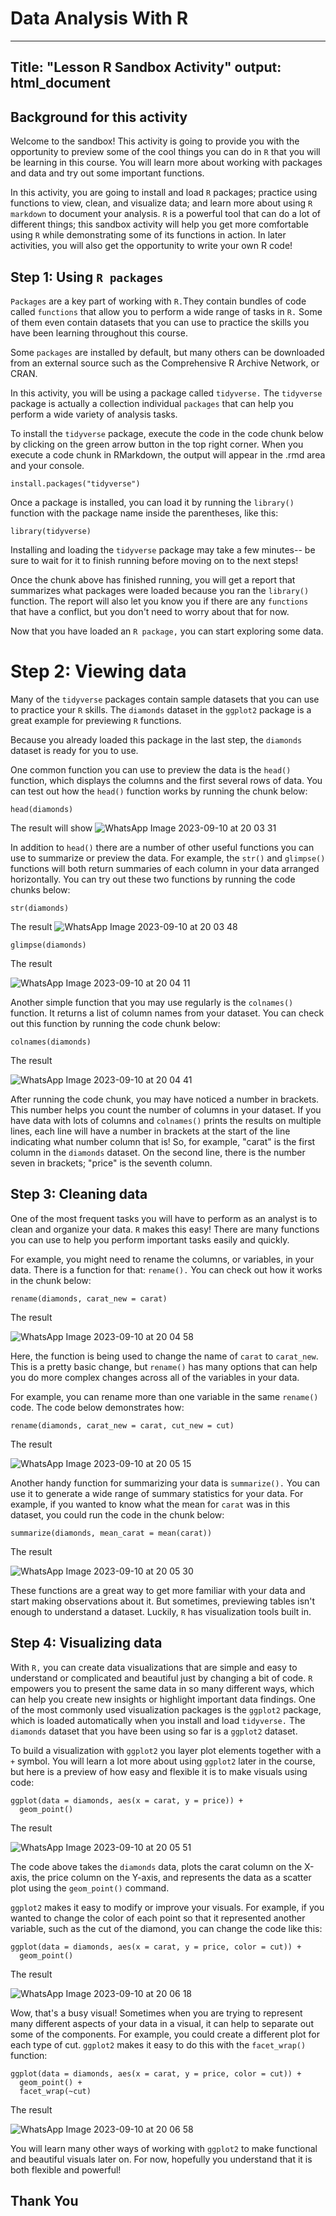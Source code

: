 # Data Analysis With R

---
Title: "Lesson R Sandbox Activity"
output: html_document
---

## Background for this activity
Welcome to the sandbox! This activity is going to provide you with the opportunity to preview some of the cool things you can do in `R` that you will be learning in this course. You will learn more about working with packages and data and try out some important functions.  

In this activity, you are going to install and load `R` packages; practice using functions to view, clean, and visualize data; and learn more about using `R markdown` to document your analysis. `R` is a powerful tool that can do a lot of different things; this sandbox activity will help you get more comfortable using `R` while demonstrating some of its functions in action. In later activities, you will also get the opportunity to write your own R code!   

## Step 1: Using `R packages`
`Packages` are a key part of working with `R.`They contain bundles of code called `functions` that allow you to perform a wide range of tasks in `R.` Some of them even contain datasets that you can use to practice the skills you have been learning throughout this course.

Some `packages` are installed by default, but many others can be downloaded from an external source such as the Comprehensive R Archive Network, or CRAN.

In this activity, you will be using a package called `tidyverse.` The `tidyverse` package is actually a collection individual `packages` that can help you perform a wide variety of analysis tasks.

To install the `tidyverse` package, execute the code in the code chunk below by clicking on the green arrow button in the top right corner. When you execute a code chunk in RMarkdown, the output will appear in the .rmd area and your console.

```{r}
install.packages("tidyverse")
```

Once a package is installed, you can load it by running the `library()` function with the package name inside the parentheses, like this:

```{r}
library(tidyverse)
```

Installing and loading the `tidyverse` package may take a few minutes-- be sure to wait for it to finish running before moving on to the next steps!

Once the chunk above has finished running, you will get a report that summarizes what packages were loaded because you ran the `library()` function. The report will also let you know you if there are any `functions` that have a conflict, but you don't need to worry about that for now.  

Now that you have loaded an `R package,` you can start exploring some data. 

# Step 2: Viewing data

Many of the `tidyverse` packages contain sample datasets that you can use to practice your `R` skills. The `diamonds` dataset in the `ggplot2` package is a great example for previewing `R` functions. 

Because you already loaded this package in the last step, the `diamonds` dataset is ready for you to use.

One common function you can use to preview the data is the `head()` function, which displays the columns and the first several rows of data. You can test out how the `head()` function works by running the chunk below:

```{r}
head(diamonds)
```
The result will show
![WhatsApp Image 2023-09-10 at 20 03 31](https://github.com/PajrulPalah/Basic_R_For_Data-Analysis/assets/143974279/660c1e5f-fd29-4aab-b7ad-4e446eaa3f7f)



In addition to `head()` there are a number of other useful functions you can use to summarize or preview the data. For example, the `str()` and `glimpse()` functions will both return summaries of each column in your data arranged horizontally. You can try out these two functions by running the code chunks below:

```{r}
str(diamonds)
```
The result
![WhatsApp Image 2023-09-10 at 20 03 48](https://github.com/PajrulPalah/Basic_R_For_Data-Analysis/assets/143974279/2ba5af9b-2222-4b0c-bc17-09d40e7fbdab)



```{r}
glimpse(diamonds)
```
The result

![WhatsApp Image 2023-09-10 at 20 04 11](https://github.com/PajrulPalah/Basic_R_For_Data-Analysis/assets/143974279/96598f99-d3c8-4a4d-926b-75559376144a)



Another simple function that you may use regularly is the `colnames()` function. It returns a list of column names from your dataset. You can check out this function by running the code chunk below:

```{r}
colnames(diamonds)
```
The result

![WhatsApp Image 2023-09-10 at 20 04 41](https://github.com/PajrulPalah/Basic_R_For_Data-Analysis/assets/143974279/4a18e328-c1e8-4263-8292-777c37fa62a5)


After running the code chunk, you may have noticed a number in brackets. This number helps you count the number of columns in your dataset. If you have data with lots of columns and `colnames()` prints the results on multiple lines, each line will have a number in brackets at the start of the line indicating what number column that is! So, for example, "carat" is the first column in the `diamonds` dataset. On the second line, there is the number seven in brackets; "price" is the seventh column. 

## Step 3: Cleaning data

One of the most frequent tasks you will have to perform as an analyst is to clean and organize your data. `R` makes this easy! There are many functions you can use to help you perform important tasks easily and quickly. 

For example, you might need to rename the columns, or variables, in your data. There is a function for that: `rename().` You can check out how it works in the chunk below:

```{r}
rename(diamonds, carat_new = carat)
```
The result

![WhatsApp Image 2023-09-10 at 20 04 58](https://github.com/PajrulPalah/Basic_R_For_Data-Analysis/assets/143974279/b1326b98-ba49-4bad-b316-1d16e36b0259)


Here, the function is being used to change the name of `carat` to `carat_new`. This is a pretty basic change, but `rename()` has many options that can help you do more complex changes across all of the variables in your data.

For example, you can rename more than one variable in the same `rename()` code. The code below demonstrates how:

```{r}
rename(diamonds, carat_new = carat, cut_new = cut)
```
The result

![WhatsApp Image 2023-09-10 at 20 05 15](https://github.com/PajrulPalah/Basic_R_For_Data-Analysis/assets/143974279/f5f375e0-cf0a-4d18-8dc0-547ab7c6dd60)



Another handy function for summarizing your data is `summarize().` You can use it to generate a wide range of summary statistics for your data. For example, if you wanted to know what the mean for `carat` was in this dataset, you could run the code in the chunk below:

```{r}
summarize(diamonds, mean_carat = mean(carat))
```
The result

![WhatsApp Image 2023-09-10 at 20 05 30](https://github.com/PajrulPalah/Basic_R_For_Data-Analysis/assets/143974279/6e712fd7-907a-4e23-9040-2b5d92c57d49)


These functions are a great way to get more familiar with your data and start making observations about it. But sometimes, previewing tables isn't enough to understand a dataset. Luckily, `R` has visualization tools built in. 

## Step 4: Visualizing data
With `R,` you can create data visualizations that are simple and easy to understand or complicated and beautiful just by changing a bit of code. `R` empowers you to present the same data in so many different ways, which can help you create new insights or highlight important data findings.  One of the most commonly used visualization packages is the `ggplot2` package, which is loaded automatically when you install and load `tidyverse.` The `diamonds` dataset that you have been using so far is a `ggplot2` dataset.

To build a visualization with `ggplot2` you layer plot elements together with a `+` symbol. You will learn a lot more about using `ggplot2` later in the course, but here is a preview of how easy and flexible it is to make visuals using code:

```{r}
ggplot(data = diamonds, aes(x = carat, y = price)) +
  geom_point()
```
The result

![WhatsApp Image 2023-09-10 at 20 05 51](https://github.com/PajrulPalah/Basic_R_For_Data-Analysis/assets/143974279/90fd318d-a0c1-4ba0-a285-e433ac4360d1)


The code above takes the `diamonds` data, plots the carat column on the X-axis, the price column on the Y-axis, and represents the data as a scatter plot using the `geom_point()` command. 

`ggplot2` makes it easy to modify or improve your visuals. For example, if you wanted to change the color of each point so that it represented another variable, such as the cut of the diamond, you can change the code like this:

```{r}
ggplot(data = diamonds, aes(x = carat, y = price, color = cut)) +
  geom_point()
```
The result

![WhatsApp Image 2023-09-10 at 20 06 18](https://github.com/PajrulPalah/Basic_R_For_Data-Analysis/assets/143974279/b5372d1f-5111-44e9-a5c5-ff1c9724b75a)



Wow, that's a busy visual! Sometimes when you are trying to represent many different aspects of your data in a visual, it can help to separate out some of the components. For example, you could create a different plot for each type of cut. `ggplot2` makes it easy to do this with the `facet_wrap()` function:

```{r}
ggplot(data = diamonds, aes(x = carat, y = price, color = cut)) +
  geom_point() +
  facet_wrap(~cut)
```
The result

![WhatsApp Image 2023-09-10 at 20 06 58](https://github.com/PajrulPalah/Basic_R_For_Data-Analysis/assets/143974279/8aef2bd1-c885-45bb-9c97-38dc9bac64fe)



You will learn many other ways of working with `ggplot2` to make functional and beautiful visuals later on. For now, hopefully you understand that it is both flexible and powerful!

## Thank You
